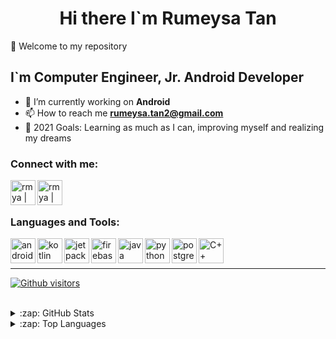 <h1 align="center"> Hi there I`m Rumeysa Tan </h1>
 
👋 Welcome to my repository

## I`m Computer Engineer, Jr. Android Developer
- 🔭 I’m currently working on **Android**
- 📫 How to reach me **rumeysa.tan2@gmail.com**
- 🥅 2021 Goals: Learning as much as I can, improving myself and realizing my dreams

### Connect with me:

[<img src="https://edent.github.io/SuperTinyIcons/images/svg/linkedin.svg" align="left" alt="rmya | LinkedIn" width="40px" />](https://www.linkedin.com/in/rumeysa-tan7/)
[<img src="https://edent.github.io/SuperTinyIcons/images/svg/twitter.svg" align="left" alt="rmya | Twitter" width="40px" />](https://twitter.com/rumittaa?s=08)

<br>
<br />

### Languages and Tools:

<img align="left" alt="android" width="40px" height="40" src="https://cdn1.iconfinder.com/data/icons/logotypes/32/android-512.png" />
<img align="left" alt="kotlin" width="40px" height="40" src="https://www.vectorlogo.zone/logos/kotlinlang/kotlinlang-icon.svg" />
<img align="left" alt="jetpack-compose" width="40px" height="40" src="https://i2.wp.com/blog.stylingandroid.com/wp-content/uploads/2021/05/jetpack-compose-icon_RGB.png?ssl=1" />
<img align="left" alt="firebase" width="40px" height="40" src="https://www.vectorlogo.zone/logos/firebase/firebase-icon.svg" />
<img align="left" alt="java" width="40px" height="40" src="https://raw.githubusercontent.com/jmnote/z-icons/master/svg/java.svg" />
<img align="left" alt="python" width="40px" height="40" src="https://raw.githubusercontent.com/jmnote/z-icons/master/svg/python.svg" />
<img align="left" alt="postgresql" height="40" src="https://img.icons8.com/color/40/000000/postgreesql.png"/>
<img align="left" alt="C++" width="40px" src="https://raw.githubusercontent.com/jmnote/z-icons/master/svg/cpp.svg" />
	

<br>
<br />

---
 [![Github visitors](https://visitor-badge.glitch.me/badge?page_id=rmya.visitor-badge)](https://GitHub.com/rmya/StrapDown.js/stargazers/)

<br>
 
<details>
 
  <summary>:zap: GitHub Stats</summary>

  <img align="left" alt="rmya's GitHub Stats" src="https://github-readme-stats.vercel.app/api?username=rmya&show_icons=true&hide_border=true&count_private=true&theme=react&hide=issues&include_all_commits=true" />

</details>

<details>
 
  <summary>:zap: Top Languages</summary>

  <img align="left" alt="rmya's GitHub Stats" src="https://github-readme-stats.vercel.app/api/top-langs/?username=rmya&show_icons=true&hide_border=true&count_private=true&theme=react&layout=compact" />

</details>


 
<!--
**rmya/rmya** is a ✨ _special_ ✨ repository because its `README.md` (this file) appears on your GitHub profile.

Here are some ideas to get you started:

- 🔭 I’m currently working on ...
- 🌱 I’m currently learning ...
- 👯 I’m looking to collaborate on ...
- 🤔 I’m looking for help with ...
- 💬 Ask me about ...
- 📫 How to reach me: ...
- 😄 Pronouns: ...
- ⚡ Fun fact: ...

-->

